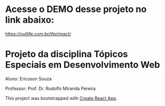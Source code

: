 # Acesse o DEMO desse projeto no link abaixo:
https://outlife.com.br/ifpr/react/

# Projeto da disciplina Tópicos Especiais em Desenvolvimento Web
Aluno: Ericsson Souza

Professor: Prof. Dr. Rodolfo Miranda Pereira

This project was bootstrapped with [Create React App](https://github.com/facebook/create-react-app).
